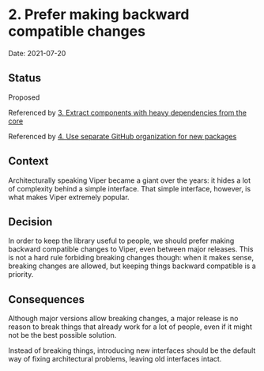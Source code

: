 # 2. Prefer making backward compatible changes

Date: 2021-07-20

## Status

Proposed

Referenced by [3. Extract components with heavy dependencies from the core](0003-extract-components-with-heavy-dependencies-from-the-core.md)

Referenced by [4. Use separate GitHub organization for new packages](0004-use-separate-github-organization-for-new-packages.md)

## Context

Architecturally speaking Viper became a giant over the years: it hides a lot of complexity behind a simple interface.
That simple interface, however, is what makes Viper extremely popular.

## Decision

In order to keep the library useful to people, we should prefer making backward compatible changes to Viper, even between major releases.
This is not a hard rule forbiding breaking changes though: when it makes sense, breaking changes are allowed,
but keeping things backward compatible is a priority.

## Consequences

Although major versions allow breaking changes, a major release is no reason to break things that already work for a lot of people,
even if it might not be the best possible solution.

Instead of breaking things, introducing new interfaces should be the default way of fixing architectural problems,
leaving old interfaces intact.
